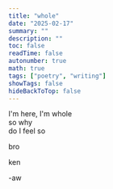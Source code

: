 ```yaml
---
title: "whole"
date: "2025-02-17"
summary: ""
description: ""
toc: false
readTime: false
autonumber: true
math: true
tags: ["poetry", "writing"]
showTags: false
hideBackToTop: false
---
```


I'm here, I'm whole  
so why  
do I feel so  

bro  
  
  
ken  

-aw